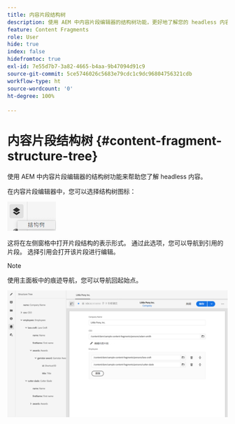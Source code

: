 ```yaml
---
title: 内容片段结构树
description: 使用 AEM 中内容片段编辑器的结构树功能，更好地了解您的 headless 内容。
feature: Content Fragments
role: User
hide: true
index: false
hidefromtoc: true
exl-id: 7e55d7b7-3a82-4665-b4aa-9b47094d91c9
source-git-commit: 5ce5746026c5683e79cdc1c9dc96804756321cdb
workflow-type: ht
source-wordcount: '0'
ht-degree: 100%

---
```


# 内容片段结构树 {#content-fragment-structure-tree}

<!--
hide: yes
index: no
hidefromtoc: yes
-->

使用 AEM 中内容片段编辑器的结构树功能来帮助您了解 headless 内容。

在内容片段编辑器中，您可以选择结构树图标：

![内容片段结构树](assets/cfm-structuretree-01.png)

这将在左侧窗格中打开片段结构的表示形式。 通过此选项，您可以导航到引用的片段。 选择引用会打开该片段进行编辑。

>[!NOTE]
>
>使用主面板中的痕迹导航，您可以导航回起始点。

![内容片段结构树](assets/cfm-structuretree-02.png)
